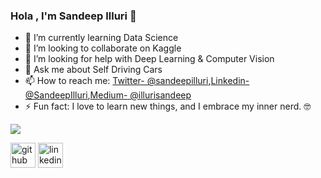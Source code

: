 ### Hola , I'm Sandeep Illuri 👋
- 🌱 I’m currently learning Data Science
- 👯 I’m looking to collaborate on Kaggle
- 🤔 I’m looking for help with Deep Learning & Computer Vision 
- 💬 Ask me about Self Driving Cars
- 📫 How to reach me: [Twitter- @sandeepilluri](https://twitter.com/sandeepilluri),[Linkedin- @SandeepIlluri](https://www.linkedin.com/in/sandeep-illuri-aa7b0a160/),[Medium- @illurisandeep](https://illuri-sandeep5454.medium.com/)
- ⚡ Fun fact: I love to learn new things, and I embrace my inner nerd. 🤓
<img src="https://github-readme-stats.vercel.app/api?username=sandeep4055&&show_icons=true&title_color=ffffff&icon_color=bb2acf&text_color=daf7dc&bg_color=191919">

[<img src='https://cdn.jsdelivr.net/npm/simple-icons@3.0.1/icons/github.svg' alt='github' height='40'>](https://github.com/sandeep4055)  [<img src='https://cdn.jsdelivr.net/npm/simple-icons@3.0.1/icons/linkedin.svg' alt='linkedin' height='40'>](https://www.linkedin.com/in/sandeep-illuri-aa7b0a160//)  

